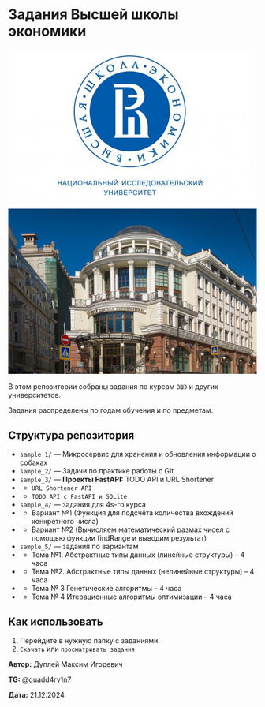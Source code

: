 # Задания Высшей школы экономики

![alt text](img/hse_1.png)

![alt text](img/hse_2.png)

В этом репозитории собраны задания по курсам `ВШЭ` и других университетов.

Задания распределены по годам обучения и по предметам.


## Структура репозитория

- `sample_1/` — Микросервис для хранения и обновления информации о собаках
- `sample_2/` — Задачи по практике работы с Git
- `sample_3/` — **Проекты FastAPI:** TODO API и URL Shortener
- - `URL Shortener API`
- - `TODO API с FastAPI и SQLite`
- `sample_4/` — задания для 4s-го курса
- - Вариант №1 (Функция для подсчёта количества вхождений конкретного числа)
- - Вариант №2 (Вычисляем математический размах чисел с помощью функции findRange и выводим результат)
- `sample_5/` — задания по вариантам
- - Тема №1. Абстрактные типы данных (линейные структуры) – 4 часа
- - Тема №2. Абстрактные типы данных (нелинейные структуры) – 4 часа
- - Тема № 3 Генетические алгоритмы – 4 часа
- - Тема № 4 Итерационные алгоритмы оптимизации – 4 часа


## Как использовать

1. Перейдите в нужную папку с заданиями.
2. `Скачать` или `просматривать задания`



**Автор:** Дуплей Максим Игоревич

**TG:** @quadd4rv1n7

**Дата:** 21.12.2024
